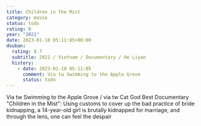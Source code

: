 ```yaml
---
title: Children in the Mist
category: movie
status: todo
rating: 0
year: "2021"
date: 2023-01-10 05:11:05+08:00
douban:
  rating: 8.7
  subtitle: 2021 / Vietnam / Documentary / He Liyan
  history:
    - date: 2023-01-10 05:11:05
      comment: Via tw Swimming to the Apple Grove
      status: todo
---
```


Via tw Swimming to the Apple Grove / via tw Cat God Best Documentary "Children in the Mist": Using customs to cover up the bad practice of bride kidnapping, a 14-year-old girl is brutally kidnapped for marriage, and through the lens, one can feel the despair
